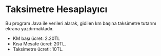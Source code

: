 # Taksimetre Hesaplayıcı
Bu program Java ile verileri alarak, gidilen km başına taksimetre tutarını ekrana yazdırmaktadır.

* KM başı ücret: 2.20TL
* Kısa Mesafe ücret: 20TL.
* Taksimetre ücreti: 10TL.